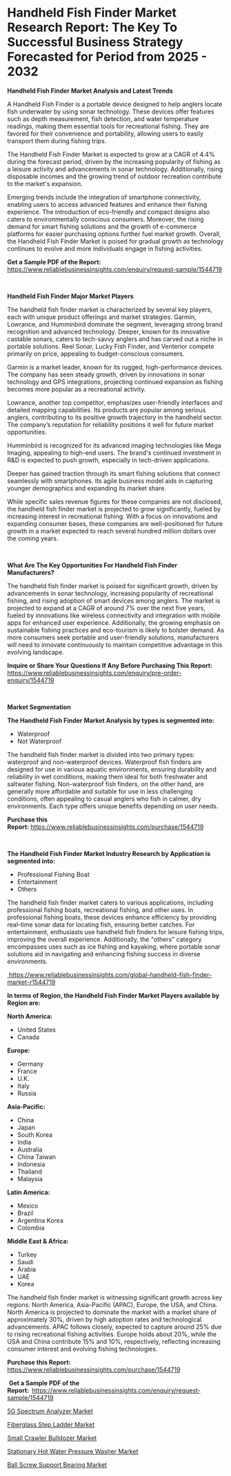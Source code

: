 <p><h1>Handheld Fish Finder Market Research Report: The Key To Successful Business Strategy Forecasted for Period from 2025 - 2032</h1></p><p><strong>Handheld Fish Finder Market Analysis and Latest Trends</strong></p>
<p><p>A Handheld Fish Finder is a portable device designed to help anglers locate fish underwater by using sonar technology. These devices offer features such as depth measurement, fish detection, and water temperature readings, making them essential tools for recreational fishing. They are favored for their convenience and portability, allowing users to easily transport them during fishing trips.</p><p>The Handheld Fish Finder Market is expected to grow at a CAGR of 4.4% during the forecast period, driven by the increasing popularity of fishing as a leisure activity and advancements in sonar technology. Additionally, rising disposable incomes and the growing trend of outdoor recreation contribute to the market's expansion. </p><p>Emerging trends include the integration of smartphone connectivity, enabling users to access advanced features and enhance their fishing experience. The introduction of eco-friendly and compact designs also caters to environmentally conscious consumers. Moreover, the rising demand for smart fishing solutions and the growth of e-commerce platforms for easier purchasing options further fuel market growth. Overall, the Handheld Fish Finder Market is poised for gradual growth as technology continues to evolve and more individuals engage in fishing activities.</p></p>
<p><strong>Get a Sample PDF of the Report:&nbsp;</strong> <a href="https://www.reliablebusinessinsights.com/enquiry/request-sample/1544719?utm_campaign=1873&utm_medium=2&utm_source=Github&utm_content=ia&utm_term=17022025&utm_id=handheld-fish-finder">https://www.reliablebusinessinsights.com/enquiry/request-sample/1544719</a></p>
<p>&nbsp;</p>
<p><strong>Handheld Fish Finder Major Market Players</strong></p>
<p><p>The handheld fish finder market is characterized by several key players, each with unique product offerings and market strategies. Garmin, Lowrance, and Humminbird dominate the segment, leveraging strong brand recognition and advanced technology. Deeper, known for its innovative castable sonars, caters to tech-savvy anglers and has carved out a niche in portable solutions. Reel Sonar, Lucky Fish Finder, and Venterior compete primarily on price, appealing to budget-conscious consumers.</p><p>Garmin is a market leader, known for its rugged, high-performance devices. The company has seen steady growth, driven by innovations in sonar technology and GPS integrations, projecting continued expansion as fishing becomes more popular as a recreational activity.</p><p>Lowrance, another top competitor, emphasizes user-friendly interfaces and detailed mapping capabilities. Its products are popular among serious anglers, contributing to its positive growth trajectory in the handheld sector. The company’s reputation for reliability positions it well for future market opportunities.</p><p>Humminbird is recognized for its advanced imaging technologies like Mega Imaging, appealing to high-end users. The brand's continued investment in R&D is expected to push growth, especially in tech-driven applications.</p><p>Deeper has gained traction through its smart fishing solutions that connect seamlessly with smartphones. Its agile business model aids in capturing younger demographics and expanding its market share.</p><p>While specific sales revenue figures for these companies are not disclosed, the handheld fish finder market is projected to grow significantly, fueled by increasing interest in recreational fishing. With a focus on innovations and expanding consumer bases, these companies are well-positioned for future growth in a market expected to reach several hundred million dollars over the coming years.</p></p>
<p>&nbsp;</p>
<p><strong>What Are The Key Opportunities For Handheld Fish Finder Manufacturers?</strong></p>
<p><p>The handheld fish finder market is poised for significant growth, driven by advancements in sonar technology, increasing popularity of recreational fishing, and rising adoption of smart devices among anglers. The market is projected to expand at a CAGR of around 7% over the next five years, fueled by innovations like wireless connectivity and integration with mobile apps for enhanced user experience. Additionally, the growing emphasis on sustainable fishing practices and eco-tourism is likely to bolster demand. As more consumers seek portable and user-friendly solutions, manufacturers will need to innovate continuously to maintain competitive advantage in this evolving landscape.</p></p>
<p><strong>Inquire or Share Your Questions If Any Before Purchasing This Report:</strong> <a href="https://www.reliablebusinessinsights.com/enquiry/pre-order-enquiry/1544719?utm_campaign=1873&utm_medium=2&utm_source=Github&utm_content=ia&utm_term=17022025&utm_id=handheld-fish-finder">https://www.reliablebusinessinsights.com/enquiry/pre-order-enquiry/1544719</a></p>
<p>&nbsp;</p>
<p><strong>Market Segmentation</strong></p>
<p><strong>The Handheld Fish Finder Market Analysis by types is segmented into:</strong></p>
<p><ul><li>Waterproof</li><li>Not Waterproof</li></ul></p>
<p><p>The handheld fish finder market is divided into two primary types: waterproof and non-waterproof devices. Waterproof fish finders are designed for use in various aquatic environments, ensuring durability and reliability in wet conditions, making them ideal for both freshwater and saltwater fishing. Non-waterproof fish finders, on the other hand, are generally more affordable and suitable for use in less challenging conditions, often appealing to casual anglers who fish in calmer, dry environments. Each type offers unique benefits depending on user needs.</p></p>
<p><strong>Purchase this Report:&nbsp;</strong><a href="https://www.reliablebusinessinsights.com/purchase/1544719?utm_campaign=1873&utm_medium=2&utm_source=Github&utm_content=ia&utm_term=17022025&utm_id=handheld-fish-finder">https://www.reliablebusinessinsights.com/purchase/1544719</a></p>
<p>&nbsp;</p>
<p><strong>The Handheld Fish Finder Market Industry Research by Application is segmented into:</strong></p>
<p><ul><li>Professional Fishing Boat</li><li>Entertainment</li><li>Others</li></ul></p>
<p><p>The handheld fish finder market caters to various applications, including professional fishing boats, recreational fishing, and other uses. In professional fishing boats, these devices enhance efficiency by providing real-time sonar data for locating fish, ensuring better catches. For entertainment, enthusiasts use handheld fish finders for leisure fishing trips, improving the overall experience. Additionally, the "others" category encompasses uses such as ice fishing and kayaking, where portable sonar solutions aid in navigating and enhancing fishing success in diverse environments.</p></p>
<p><a href="https://www.reliablebusinessinsights.com/global-handheld-fish-finder-market-r1544719?utm_campaign=1873&utm_medium=2&utm_source=Github&utm_content=ia&utm_term=17022025&utm_id=handheld-fish-finder">&nbsp;https://www.reliablebusinessinsights.com/global-handheld-fish-finder-market-r1544719</a></p>
<p><strong>In terms of Region, the Handheld Fish Finder Market Players available by Region are:</strong></p>
<p>
    <p> <strong> North America: </strong>
        <ul>
            <li>United States</li>
            <li>Canada</li>
        </ul>
        </p> 
    <p> <strong> Europe: </strong>
        <ul>
            <li>Germany</li>
            <li>France</li>
            <li>U.K.</li>
            <li>Italy</li>
            <li>Russia</li>
        </ul>
        </p> 
    <p> <strong> Asia-Pacific: </strong>
        <ul>
            <li>China</li>
            <li>Japan</li>
            <li>South Korea</li>
            <li>India</li>
            <li>Australia</li>
            <li>China Taiwan</li>
            <li>Indonesia</li>
            <li>Thailand</li>
            <li>Malaysia</li>
        </ul>
        </p> 
    <p> <strong> Latin America: </strong>
        <ul>
            <li>Mexico</li>
            <li>Brazil</li>
            <li>Argentina Korea</li>
            <li>Colombia</li>
        </ul>
        </p> 
    <p> <strong> Middle East & Africa: </strong>
        <ul>
            <li>Turkey</li>
            <li>Saudi</li>
            <li>Arabia</li>
            <li>UAE</li>
            <li>Korea</li>
        </ul>
    </p>
    </p>
<p><p>The handheld fish finder market is witnessing significant growth across key regions: North America, Asia-Pacific (APAC), Europe, the USA, and China. North America is projected to dominate the market with a market share of approximately 30%, driven by high adoption rates and technological advancements. APAC follows closely, expected to capture around 25% due to rising recreational fishing activities. Europe holds about 20%, while the USA and China contribute 15% and 10%, respectively, reflecting increasing consumer interest and evolving fishing technologies.</p></p>
<p><strong>Purchase this Report: </strong><a href="https://www.reliablebusinessinsights.com/purchase/1544719?utm_campaign=1873&utm_medium=2&utm_source=Github&utm_content=ia&utm_term=17022025&utm_id=handheld-fish-finder">https://www.reliablebusinessinsights.com/purchase/1544719</a></p>
<p>&nbsp;<strong>Get a Sample PDF of the Report:&nbsp;&nbsp;</strong><a href="https://www.reliablebusinessinsights.com/enquiry/request-sample/1544719?utm_campaign=1873&utm_medium=2&utm_source=Github&utm_content=ia&utm_term=17022025&utm_id=handheld-fish-finder">https://www.reliablebusinessinsights.com/enquiry/request-sample/1544719</a></p>
<p><strong></strong></p>
<p><p><a href="https://github.com/chinwonhanie/Market-Research-Report-List-1/blob/main/5g-spectrum-analyzer-market.md?utm_campaign=1873&utm_medium=2&utm_source=Github&utm_content=ia&utm_term=17022025&utm_id=handheld-fish-finder">5G Spectrum Analyzer Market</a></p><p><a href="https://github.com/raquinyagua/Market-Research-Report-List-1/blob/main/fiberglass-step-ladder-market.md?utm_campaign=1873&utm_medium=2&utm_source=Github&utm_content=ia&utm_term=17022025&utm_id=handheld-fish-finder">Fiberglass Step Ladder Market</a></p><p><a href="https://github.com/shirlantosx7/Market-Research-Report-List-1/blob/main/small-crawler-bulldozer-market.md?utm_campaign=1873&utm_medium=2&utm_source=Github&utm_content=ia&utm_term=17022025&utm_id=handheld-fish-finder">Small Crawler Bulldozer Market</a></p><p><a href="https://github.com/domnikgisken/Market-Research-Report-List-1/blob/main/stationary-hot-water-pressure-washer-market.md?utm_campaign=1873&utm_medium=2&utm_source=Github&utm_content=ia&utm_term=17022025&utm_id=handheld-fish-finder">Stationary Hot Water Pressure Washer Market</a></p><p><a href="https://github.com/ziwersekos/Market-Research-Report-List-1/blob/main/ball-screw-support-bearing-market.md?utm_campaign=1873&utm_medium=2&utm_source=Github&utm_content=ia&utm_term=17022025&utm_id=handheld-fish-finder">Ball Screw Support Bearing Market</a></p></p>